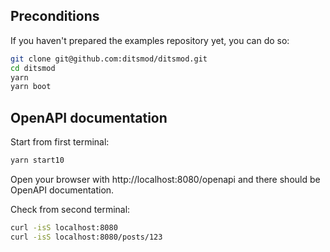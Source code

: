 ## Preconditions

If you haven't prepared the examples repository yet, you can do so:

```bash
git clone git@github.com:ditsmod/ditsmod.git
cd ditsmod
yarn
yarn boot
```

## OpenAPI documentation

Start from first terminal:

```bash
yarn start10
```

Open your browser with http://localhost:8080/openapi and there
should be OpenAPI documentation.

Check from second terminal:

```bash
curl -isS localhost:8080
curl -isS localhost:8080/posts/123
```
